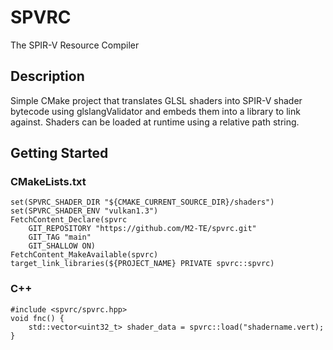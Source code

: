 # SPVRC

The SPIR-V Resource Compiler

## Description
Simple CMake project that translates GLSL shaders into SPIR-V shader bytecode using glslangValidator and embeds them into a library to link against.
Shaders can be loaded at runtime using a relative path string.

## Getting Started
### CMakeLists.txt
```
set(SPVRC_SHADER_DIR "${CMAKE_CURRENT_SOURCE_DIR}/shaders")
set(SPVRC_SHADER_ENV "vulkan1.3")
FetchContent_Declare(spvrc
    GIT_REPOSITORY "https://github.com/M2-TE/spvrc.git"
    GIT_TAG "main"
    GIT_SHALLOW ON)
FetchContent_MakeAvailable(spvrc)
target_link_libraries(${PROJECT_NAME} PRIVATE spvrc::spvrc)
```
### C++
```
#include <spvrc/spvrc.hpp>
void fnc() {
    std::vector<uint32_t> shader_data = spvrc::load("shadername.vert);
}
```
